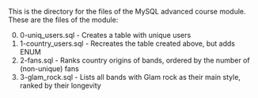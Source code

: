This is the directory for the files of the MySQL advanced course module. These are the files of the module:

0) 0-uniq_users.sql - Creates a table with unique users
1) 1-country_users.sql - Recreates the table created above, but adds ENUM
2) 2-fans.sql - Ranks country origins of bands, ordered by the number of (non-unique) fans
3) 3-glam_rock.sql -  Lists all bands with Glam rock as their main style, ranked by their longevity
